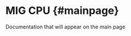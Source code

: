 MIG CPU                         {#mainpage}
============

Documentation that will appear on the main page
